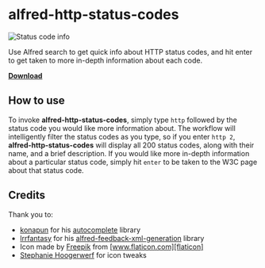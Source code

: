 # alfred-http-status-codes

![Status code info](http://i.imgur.com/N7FlAwl.png)

Use Alfred search to get quick info about HTTP status codes, and hit enter to get taken to more in-depth information about each code.

**[Download][releases]**

## How to use

To invoke **alfred-http-status-codes**, simply type `http` followed by the status code you would like more information about. The workflow will intelligently filter the status codes as you type, so if you enter `http 2`, **alfred-http-status-codes** will display all 200 status codes, along with their name, and a brief description. If you would like more in-depth information about a particular status code, simply hit `enter` to be taken to the W3C page about that status code.

## Credits

Thank you to:
* [konapun] for his [autocomplete] library
* [lrrfantasy] for his [alfred-feedback-xml-generation][xml] library
* Icon made by [Freepik] from [www.flaticon.com][flaticon]
* [Stephanie Hoogerwerf][stephanie] for icon tweaks

[releases]: https://github.com/goronfreeman/alfred-http-status-codes/releases
[konapun]: https://github.com/konapun
[autocomplete]: https://github.com/konapun/autocomplete
[lrrfantasy]: https://github.com/lrrfantasy
[xml]: https://github.com/lrrfantasy/alfred-feedback-xml-generation
[freepik]: http://www.freepik.com
[flaticon]: http://www.flaticon.com
[stephanie]: http://stephaniehoogerwerf.com/
